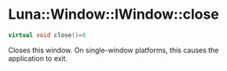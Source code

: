 # Luna::Window::IWindow::close

```c++
virtual void close()=0
```

Closes this window. On single-window platforms, this causes the application to exit. 

